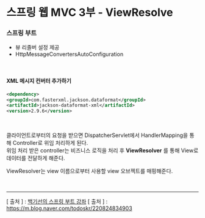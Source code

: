 스프링 웹 MVC 3부 - ViewResolve
===

### 스프링 부트
  + 뷰 리졸버 설정 제공
  + HttpMessageConvertersAutoConfiguration  
  
<br/>

#### XML 메시지 컨버터 추가하기

```xml
<dependency>
<groupId>com.fasterxml.jackson.dataformat</groupId>
<artifactId>jackson-dataformat-xml</artifactId>
<version>2.9.6</version> 
```
<br/>

클라이언트로부터의 요청을 받으면 DispatcherServlet에서 HandlerMapping을 통해 Controller로 위임 처리하게 된다.  
위임 처리 받은 controller는 비즈니스 로직을 처리 후 **ViewResolver** 를 통해 View로 데이터를 전달하게 해준다.  

ViewResolver는 view 이름으로부터 사용할 view 오브젝트를 매핑해준다.

<br/>

---
[ 출처 ] : [백기선의 스프링 부트 강좌](https://www.inflearn.com/course/%EC%8A%A4%ED%94%84%EB%A7%81%EB%B6%80%ED%8A%B8/)
[ 출처 ] : https://m.blog.naver.com/todoskr/220824834903

